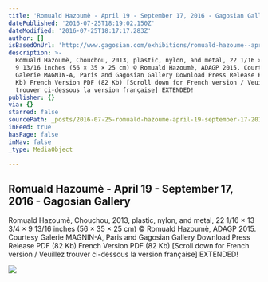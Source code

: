 ```yaml
---
title: 'Romuald Hazoumè - April 19 - September 17, 2016 - Gagosian Gallery'
datePublished: '2016-07-25T18:19:02.150Z'
dateModified: '2016-07-25T18:17:17.283Z'
author: []
isBasedOnUrl: 'http://www.gagosian.com/exhibitions/romuald-hazoume--april-19-2016'
description: >-
  Romuald Hazoumè, Chouchou, 2013, plastic, nylon, and metal, 22 1/16 × 13 3/4 ×
  9 13/16 inches (56 × 35 × 25 cm) © Romuald Hazoumè, ADAGP 2015. Courtesy
  Galerie MAGNIN-A, Paris and Gagosian Gallery Download Press Release PDF (82
  Kb) French Version PDF (82 Kb) [Scroll down for French version / Veuillez
  trouver ci-dessous la version française] EXTENDED!
publisher: {}
via: {}
starred: false
sourcePath: _posts/2016-07-25-romuald-hazoume-april-19-september-17-2016-gagosian-g.md
inFeed: true
hasPage: false
inNav: false
_type: MediaObject

---
```

<article style=""><h1>Romuald Hazoumè - April 19 - September 17, 2016 - Gagosian Gallery</h1><p>Romuald Hazoumè, Chouchou, 2013, plastic, nylon, and metal, 22 1/16 × 13 3/4 × 9 13/16 inches (56 × 35 × 25 cm) © Romuald Hazoumè, ADAGP 2015. Courtesy Galerie MAGNIN-A, Paris and Gagosian Gallery Download Press Release PDF (82 Kb) French Version PDF (82 Kb) [Scroll down for French version / Veuillez trouver ci-dessous la version française] EXTENDED!</p><img src="http://www.gagosian.com/__data/765904c5ae125dd7c7d3d62b6b293963.jpg" /></article>